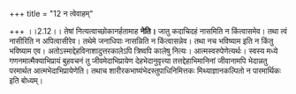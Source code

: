 +++
title = "12 न त्वेवाहम्"

+++
।।2.12।। तेषां नित्यत्वाच्छोकानर्हतामाह **नेति।** जातु कदाचिदहं
नासमिति न किंत्वासमेव। तथा त्वं नासीरिति न अपित्वासीरेव। तथेमे जनाधिपाः
नासन्निति न किंत्वासन्नेव। तथा नच भविष्याम इति न किंतु भविष्याम एव।
अतोऽस्माद्देहविनाशादुत्तरकालेऽपि त्रिष्वपि कालेषु नित्यः।
आत्मस्वरुपेणेत्यर्थः। स्वस्य मध्ये गणनमात्मैक्याभिप्रायं बुहवचनं तु
जीवमेदाभिप्रायेण देहभेदानुवृत्त्या तत्तद्देहाभिमानिनां जीवानामपि
भेदान्नतु परमार्थत आत्मभेदाभिप्रायेणेति। तथाच
शारीरकभाष्यंभेदस्तुपाधिनिमित्तकः मिथ्याज्ञानकल्पितो न पारमार्थिकः इति
बोध्यम्।  
